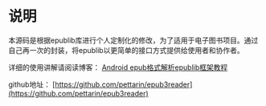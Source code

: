 # 说明
本源码是根据epublib库进行个人定制化的修改，为了适用于电子图书项目。通过自己再一次的封装，将epublib以更简单的接口方式提供给使用者和协作者。

详细的使用讲解请阅读博客：
[Android epub格式解析epublib框架教程](https://blog.csdn.net/luo_boke/article/details/115904647)




github地址：
[https://github.com/pettarin/epub3reader](https://github.com/pettarin/epub3reader)























　

　





　









　



　




　





　

　









